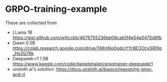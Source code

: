 # GRPO-training-example

These are collected from 

- LLama 1B https://gist.github.com/willccbb/4676755236bb08cab5f4e54a0475d6fb
- Qwen 0.5B https://colab.research.google.com/drive/1iMmNo0gdciYYr8EOOzvSRI9q_HsZQ76k
- Deepseek-r1 1.5B https://www.kaggle.com/code/danielphalen/grpotrainer-deepseekr1
- unsloth.ai's solution: https://docs.unsloth.ai/basics/reasoning-grpo-and-rl
